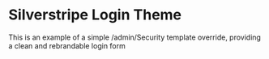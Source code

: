Silverstripe Login Theme
=

This is an example of a simple /admin/Security template override, providing a clean and rebrandable login form

